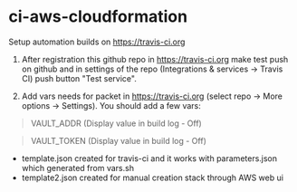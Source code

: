 # ci-aws-cloudformation

Setup automation builds on https://travis-ci.org

1. After registration this github repo in https://travis-ci.org make test push on github and in settings of the repo (Integrations & services -> Travis CI) push button "Test service".

2. Add vars needs for packet in https://travis-ci.org (select repo -> More options -> Settings). You should add a few vars:

> VAULT_ADDR (Display value in build log - Off)

> VAULT_TOKEN (Display value in build log - Off)

- template.json created for travis-ci and it works with parameters.json which generated from vars.sh
- template2.json created for manual creation stack through AWS web ui

